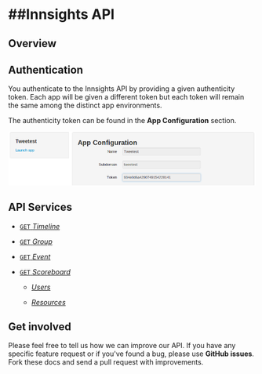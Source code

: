 ##Innsights API
==============

Overview
----------

Authentication
--------------

You authenticate to the Innsights API by providing a given authenticity token. Each app will be given a different token but each token will remain the same among the distinct app environments.

The authenticity token can be found in the **App Configuration** section.

![Authenticity Token](screenshots/auth_innsights.png)  

API Services
--------------

* [<code>GET</code> *Timeline*](https://github.com/innku/innsights-docs/blob/master/services/timeline.md)

*  [<code>GET</code> *Group*](https://github.com/innku/innsights-docs/blob/master/services/group.md)

*  [<code>GET</code> *Event*](https://github.com/innku/innsights-docs/blob/master/services/event.md)

*  [<code>GET</code> *Scoreboard*](https://github.com/innku/innsights-docs/blob/master/services/scoreboard.md)
    -  [*Users*](https://github.com/innku/innsights-docs/master/services/scoreboard.md)

    -  [*Resources*](https://github.com/innku/innsights-docs/master/services/scoreboard.md)

Get involved
------------

Please feel free to tell us how we can improve our API. If you have any specific feature request or if you've found a bug, please use **GitHub issues**. Fork these docs and send a pull request with improvements.
